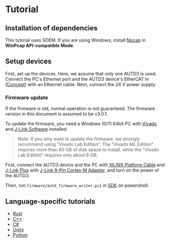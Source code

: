 # Tutorial

## Installation of dependencies

This tutorial uses SOEM.
If you are using Windows, install [Npcap](https://npcap.com/) in **WinPcap API-compatible Mode**.

## Setup devices

First, set up the devices.
Here, we assume that only one AUTD3 is used.
Connect the PC's Ethernet port and the AUTD3 device's EtherCAT In ([Concept](concept.md)) with an Ethernet cable.
Next, connect the $\SI{24}{V}$ power supply.

### Firmware update

If the firmware is old, normal operation is not guaranteed.
The firmware version in this document is assumed to be v3.0.1.

To update the firmware, you need a Windows 10/11 64bit PC with [Vivado](https://www.xilinx.com/products/design-tools/vivado.html) and [J-Link Software](https://www.segger.com/downloads/jlink/) installed.

> Note: If you only want to update the firmware, we strongly recommend using "Vivado Lab Edition".
> The "Vivado ML Edition" requires more than 60 GB of disk space to install, while the "Vivado Lab Edition" requires only about 6 GB.

First, connect the AUTD3 device and the PC with [XILINX Platform Cable](https://www.xilinx.com/products/boards-and-kits/hw-usb-ii-g.html) and [J-Link Plus](https://www.segger.com/products/debug-probes/j-link/models/j-link-plus/) with [J-Link 9-Pin Cortex-M Adapter](https://www.segger-pocjapan.com/j-link-9-pin-cortex-m-adapter), and turn on the power of the AUTD3.

Then, run `firmware/autd_firmware_writer.ps1` in [SDK](https://github.com/shinolab/autd3) on powershell.

## Language-specific tutorials

- [Rust](./getting_started/rust.md)
- [C++](./getting_started/cpp.md)
- [C#](./getting_started/cs.md)
- [Unity](./getting_started/unity.md)
- [Python](./getting_started/python.md)

